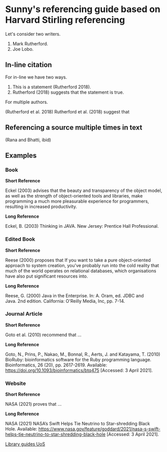 # Sunny's referencing guide based on Harvard Stirling referencing

Let's consider two writers. 
1. Mark Rutherford.
2. Joe Lobo.

## In-line citation
For in-line we have two ways.
1. This is a statement (Rutherford 2018).
2. Rutherford (2018) suggests that the statement is true.

For multiple authors. 

(Rutherford et al. 2018)
Rutherford et al. (2018) suggest that

## Referencing a source multiple times in text
(Rana and Bhatti, ibid)


## Examples

### Book
**Short Reference**

Eckel (2003) advises that the beauty and transparency of the object model, as well as the strength of object-oriented tools and libraries, make programming a much more pleasurable experience for programmers, resulting in increased productivity.

**Long Reference**

Eckel, B. (2003) Thinking in JAVA. New Jersey: Prentice Hall Professional. 

### Edited Book
**Short Reference**

Reese (2000) proposes that If you want to take a pure object-oriented approach to system creation, you've probably run into the cold reality that much of the world operates on relational databases, which organisations have also put significant resources into.

**Long Reference**

Reese, G. (2000) Java in the Enterprise. In: A. Oram, ed. JDBC and Java. 2nd edition. California: O'Reilly Media, Inc, pp. 7-14.

### Journal Article
**Short Reference**

Goto et al. (2010) recommend that ...

**Long Reference**

Goto, N., Prins, P., Nakao, M., Bonnal, R., Aerts, J. and Katayama, T. (2010) BioRuby: bioinformatics software for the Ruby programming language. Bioinformatics, 26 (20), pp. 2617-2619. Available: https://doi.org/10.1093/bioinformatics/btq475 [Accessed: 3 April 2021].

### Website
**Short Reference**

NASA (2021) proves that ...

**Long Reference**

NASA (2021) NASA’s Swift Helps Tie Neutrino to Star-shredding Black Hole. Available: https://www.nasa.gov/feature/goddard/2021/nasa-s-swift-helps-tie-neutrino-to-star-shredding-black-hole [Accessed: 3 April 2021].

[Library guides UoS](https://libguides.stir.ac.uk/home)
